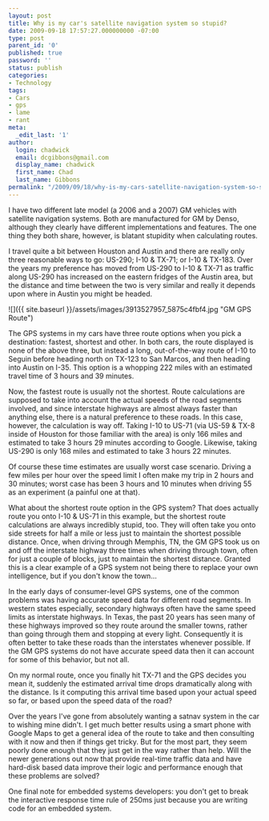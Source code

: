 ```yaml
---
layout: post
title: Why is my car's satellite navigation system so stupid?
date: 2009-09-18 17:57:27.000000000 -07:00
type: post
parent_id: '0'
published: true
password: ''
status: publish
categories:
- Technology
tags:
- Cars
- gps
- lame
- rant
meta:
  _edit_last: '1'
author:
  login: chadwick
  email: dcgibbons@gmail.com
  display_name: chadwick
  first_name: Chad
  last_name: Gibbons
permalink: "/2009/09/18/why-is-my-cars-satellite-navigation-system-so-stupid/"
---
```

I have two different late model (a 2006 and a 2007) GM vehicles with satellite navigation systems. Both are manufactured for GM by Denso, although they clearly have different implementations and features. The one thing they both share, however, is blatant stupidity when calculating routes.

I travel quite a bit between Houston and Austin and there are really only three reasonable ways to go: US-290; I-10 & TX-71; or I-10 & TX-183. Over the years my preference has moved from US-290 to I-10 & TX-71 as traffic along US-290 has increased on the eastern fridges of the Austin area, but the distance and time between the two is very similar and really it depends upon where in Austin you might be headed.

![]({{ site.baseurl }}/assets/images/3913527957_5875c4fbf4.jpg "GM GPS Route")

The GPS systems in my cars have three route options when you pick a destination: fastest, shortest and other. In both cars, the route displayed is none of the above three, but instead a long, out-of-the-way route of I-10 to Seguin before heading north on TX-123 to San Marcos, and then heading into Austin on I-35. This option is a whopping 222 miles with an estimated travel time of 3 hours and 39 minutes.

Now, the fastest route is usually not the shortest. Route calculations are supposed to take into account the actual speeds of the road segments involved, and since interstate highways are almost always faster than anything else, there is a natural preference to these roads. In this case, however, the calculation is way off. Taking I-10 to US-71 (via US-59 & TX-8 inside of Houston for those familiar with the area) is only 166 miles and estimated to take 3 hours 29 minutes according to Google. Likewise, taking US-290 is only 168 miles and estimated to take 3 hours 22 minutes.

Of course these time estimates are usually worst case scenario. Driving a few miles per hour over the speed limit I often make my trip in 2 hours and 30 minutes; worst case has been 3 hours and 10 minutes when driving 55 as an experiment (a painful one at that).

What about the shortest route option in the GPS system? That does actually route you onto I-10 & US-71 in this example, but the shortest route calculations are always incredibly stupid, too. They will often take you onto side streets for half a mile or less just to maintain the shortest possible distance. Once, when driving through Memphis, TN, the GM GPS took us on and off the interstate highway three times when driving through town, often for just a couple of blocks, just to maintain the shortest distance. Granted this is a clear example of a GPS system not being there to replace your own intelligence, but if you don't know the town...

In the early days of consumer-level GPS systems, one of the common problems was having accurate speed data for different road segments. In western states especially, secondary highways often have the same speed limits as interstate highways. In Texas, the past 20 years has seen many of these highways improved so they route around the smaller towns, rather than going through them and stopping at every light. Consequently it is often better to take these roads than the interstates whenever possible. If the GM GPS systems do not have accurate speed data then it can account for some of this behavior, but not all.

On my normal route, once you finally hit TX-71 and the GPS decides you mean it, suddenly the estimated arrival time drops dramatically along with the distance. Is it computing this arrival time based upon your actual speed so far, or based upon the speed data of the road?

Over the years I've gone from absolutely wanting a satnav system in the car to wishing mine didn't. I get much better results using a smart phone with Google Maps to get a general idea of the route to take and then consulting with it now and then if things get tricky. But for the most part, they seem poorly done enough that they just get in the way rather than help. Will the newer generations out now that provide real-time traffic data and have hard-disk based data improve their logic and performance enough that these problems are solved?

One final note for embedded systems developers: you don't get to break the interactive response time rule of 250ms just because you are writing code for an embedded system.

